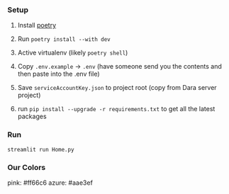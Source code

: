 ### Setup


1. Install [poetry](https://python-poetry.org/docs/)
2. Run `poetry install --with dev`

3. Active virtualenv (likely `poetry shell`)
4. Copy `.env.example` -> `.env` (have someone send you the contents and then paste into the .env file)
5. Save `serviceAccountKey.json` to project root (copy from Dara server project)

6. run `pip install --upgrade -r requirements.txt` to get all the latest packages
### Run

`streamlit run Home.py`

### Our Colors
pink: #ff66c6
azure: #aae3ef
